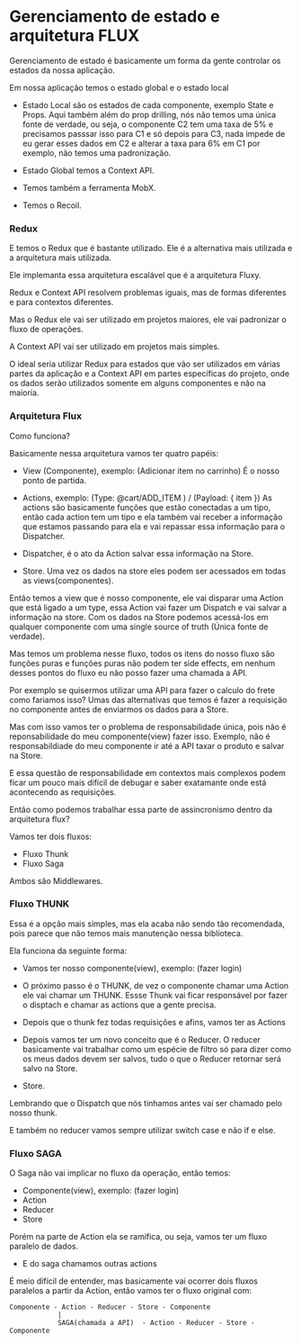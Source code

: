 # Gerenciamento de estado e arquitetura FLUX

Gerenciamento de estado é basicamente um forma da gente controlar os estados da nossa aplicação.

Em nossa aplicação temos o estado global e o estado local

- Estado Local são os estados de cada componente, exemplo State e Props. Aqui também além do prop drilling, nós não temos uma única fonte de verdade, ou seja, o componente C2 tem uma taxa de 5% e precisamos passsar isso para C1 e só depois para C3, nada impede de eu gerar esses dados em C2 e alterar a taxa para 6% em C1 por exemplo, não temos uma padronização.

- Estado Global temos a Context API.
- Temos também a ferramenta MobX.
- Temos o Recoil.

### Redux

E temos o Redux que é bastante utilizado. Ele é a alternativa mais utilizada e a arquitetura mais utilizada.

Ele implemanta essa arquitetura escalável que é a arquitetura Fluxy.

Redux e Context API resolvem problemas iguais, mas de formas diferentes e para contextos diferentes.

Mas o Redux ele vai ser utilizado em projetos maiores, ele vai padronizar o fluxo de operações.

A Context API vai ser utilizado em projetos mais simples.

O ideal seria utilizar Redux para estados que vão ser utilizados em várias partes da aplicação e a Context API em partes específicas do projeto, onde os dados serão utilizados somente em alguns componentes e não na maioria.

### Arquitetura Flux

Como funciona?

Basicamente nessa arquitetura vamos ter quatro papéis:

- View (Componente), exemplo: (Adicionar item no carrinho)
  É o nosso ponto de partida.

- Actions, exemplo: (Type: @cart/ADD_ITEM ) / (Payload: { item })
  As actions são basicamente funções que estão conectadas a um tipo, então cada action tem um tipo e ela também vai receber a informação que estamos passando para ela e vai repassar essa informação para o Dispatcher.

- Dispatcher, é o ato da Action salvar essa informação na Store.

- Store.
  Uma vez os dados na store eles podem ser acessados em todas as views(componentes).

Então temos a view que é nosso componente, ele vai disparar uma Action que está ligado a um type, essa Action vai fazer um Dispatch e vai salvar a informação na store. Com os dados na Store podemos acessá-los em qualquer componente com uma single source of truth (Única fonte de verdade).

Mas temos um problema nesse fluxo, todos os itens do nosso fluxo são funções puras e funções puras não podem ter side effects, em nenhum desses pontos do fluxo eu não posso fazer uma chamada a API.

Por exemplo se quisermos utilizar uma API para fazer o calculo do frete como fariamos isso? Umas das alternativas que temos é fazer a requisição no componente antes de enviarmos os dados para a Store.

Mas com isso vamos ter o problema de responsabilidade única, pois não é reponsabilidade do meu componente(view) fazer isso. Exemplo, não é responsabildiade do meu componente ir até a API taxar o produto e salvar na Store.

E essa questão de responsabilidade em contextos mais complexos podem ficar um pouco mais difícil de debugar e saber exatamante onde está acontecendo as requisições.

Então como podemos trabalhar essa parte de assincronismo dentro da arquitetura flux?

Vamos ter dois fluxos:

- Fluxo Thunk
- Fluxo Saga

Ambos são Middlewares.

### Fluxo THUNK

Essa é a opção mais simples, mas ela acaba não sendo tão recomendada, pois parece que não temos mais manutenção nessa biblioteca.

Ela funciona da seguinte forma:

- Vamos ter nosso componente(view), exemplo: (fazer login)

- O próximo passo é o THUNK, de vez o componente chamar uma Action ele vai chamar um THUNK.
  Essse Thunk vai ficar responsável por fazer o disptach e chamar as actions que a gente precisa.

- Depois que o thunk fez todas requisições e afins, vamos ter as Actions

- Depois vamos ter um novo conceito que é o Reducer.
  O reducer basicamente vai trabalhar como um espécie de filtro só para dizer como os meus dados devem ser salvos, tudo o que o Reducer retornar será salvo na Store.

- Store.

Lembrando que o Dispatch que nós tinhamos antes vai ser chamado pelo nosso thunk.

E também no reducer vamos sempre utilizar switch case e não if e else.

### Fluxo SAGA

O Saga não vai implicar no fluxo da operação, então temos:

- Componente(view), exemplo: (fazer login)
- Action
- Reducer
- Store

Porém na parte de Action ela se ramifica, ou seja, vamos ter um fluxo paralelo de dados.

- E do saga chamamos outras actions

É meio difícil de entender, mas basicamente vai ocorrer dois fluxos paralelos a partir da Action, então vamos ter o fluxo original com:

    Componente - Action - Reducer - Store - Componente
                |
                SAGA(chamada a API)  - Action - Reducer - Store - Componente
